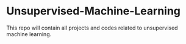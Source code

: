 # Unsupervised-Machine-Learning
This repo will contain all projects and codes related to unsupervised machine learning. 
